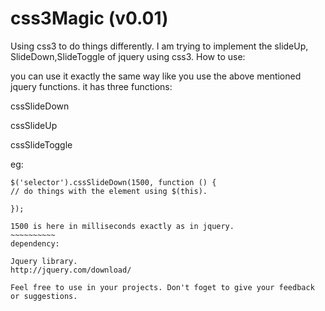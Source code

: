 # css3Magic (v0.01)
Using css3 to do things differently.
I am trying to implement the slideUp, SlideDown,SlideToggle of jquery using css3.
How to use:

you can use it exactly the same way like you use the above mentioned jquery functions.
it has three functions:

cssSlideDown

cssSlideUp

cssSlideToggle

eg:
~~~~~~~~~~~
$('selector').cssSlideDown(1500, function () {
// do things with the element using $(this).

});

1500 is here in milliseconds exactly as in jquery.
~~~~~~~~~~
dependency:

Jquery library.
http://jquery.com/download/

Feel free to use in your projects. Don't foget to give your feedback or suggestions.




